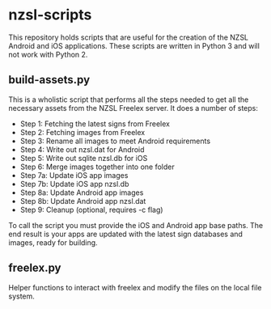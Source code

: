 # nzsl-scripts

This repository holds scripts that are useful for the creation of the NZSL Android and iOS applications. These scripts are written in Python 3 and will not work with Python 2.

## build-assets.py

This is a wholistic script that performs all the steps needed to get all the necessary assets from the NZSL Freelex server. It does a number of steps:

* Step 1: Fetching the latest signs from Freelex
* Step 2: Fetching images from Freelex
* Step 3: Rename all images to meet Android requirements
* Step 4: Write out nzsl.dat for Android
* Step 5: Write out sqlite nzsl.db for iOS
* Step 6: Merge images together into one folder
* Step 7a: Update iOS app images
* Step 7b: Update iOS app nzsl.db
* Step 8a: Update Android app images
* Step 8b: Update Android app nzsl.dat
* Step 9: Cleanup (optional, requires -c flag)

To call the script you must provide the iOS and Android app base paths. The end result is your apps are updated with the latest sign databases and images, ready for building.

## freelex.py

Helper functions to interact with freelex and modify the files on the local file system.

